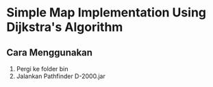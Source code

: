 # Simple Map Implementation Using Dijkstra's Algorithm

## Cara Menggunakan
1. Pergi ke folder bin
2. Jalankan Pathfinder D-2000.jar